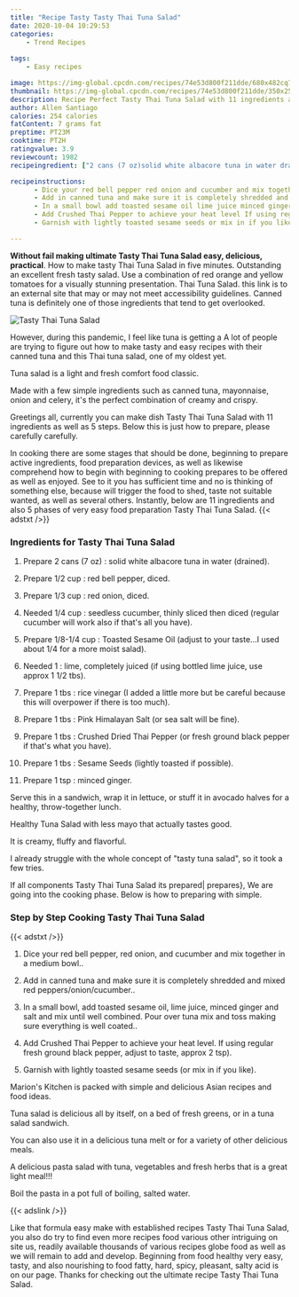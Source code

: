```yaml
---
title: "Recipe Tasty Tasty Thai Tuna Salad"
date: 2020-10-04 10:29:53
categories:
    - Trend Recipes
    
tags:
    - Easy recipes

image: https://img-global.cpcdn.com/recipes/74e53d800f211dde/680x482cq70/tasty-thai-tuna-salad-recipe-main-photo.jpg
thumbnail: https://img-global.cpcdn.com/recipes/74e53d800f211dde/350x250cq70/tasty-thai-tuna-salad-recipe-main-photo.jpg
description: Recipe Perfect Tasty Thai Tuna Salad with 11 ingredients and 5 stages of easy cooking.
author: Allen Santiago
calories: 254 calories
fatContent: 7 grams fat
preptime: PT23M
cooktime: PT2H
ratingvalue: 3.9
reviewcount: 1982
recipeingredient: ["2 cans (7 oz)solid white albacore tuna in water drained", "1/2 cupred bell pepper diced", "1/3 cupred onion diced", "1/4 cupseedless cucumber thinly sliced then diced regular cucumber will work also if thats all you have", "1/8-1/4 cupToasted Sesame Oil adjust to your tasteI used about 14 for a more moist salad", "1lime completely juiced if using bottled lime juice use approx 1 12 tbs", "1 tbsrice vinegar I added a little more but be careful because this will overpower if there is too much", "1 tbsPink Himalayan Salt or sea salt will be fine", "1 tbsCrushed Dried Thai Pepper or fresh ground black pepper if thats what you have", "1 tbsSesame Seeds lightly toasted if possible", "1 tspminced ginger"]

recipeinstructions: 
      - Dice your red bell pepper red onion and cucumber and mix together in a medium bowl 
      - Add in canned tuna and make sure it is completely shredded and mixed red peppersonioncucumber 
      - In a small bowl add toasted sesame oil lime juice minced ginger and salt and mix until well combined Pour over tuna mix and toss making sure everything is well coated 
      - Add Crushed Thai Pepper to achieve your heat level If using regular fresh ground black pepper adjust to taste approx 2 tsp 
      - Garnish with lightly toasted sesame seeds or mix in if you like

---
```




**Without fail making ultimate Tasty Thai Tuna Salad easy, delicious, practical**. How to make tasty Thai Tuna Salad in five minutes. Outstanding an excellent fresh tasty salad. Use a combination of red orange and yellow tomatoes for a visually stunning presentation. Thai Tuna Salad. this link is to an external site that may or may not meet accessibility guidelines. Canned tuna is definitely one of those ingredients that tend to get overlooked.


![Tasty Thai Tuna Salad](https://img-global.cpcdn.com/recipes/74e53d800f211dde/680x482cq70/tasty-thai-tuna-salad-recipe-main-photo.jpg "Tasty Thai Tuna Salad")



However, during this pandemic, I feel like tuna is getting a A lot of people are trying to figure out how to make tasty and easy recipes with their canned tuna and this Thai tuna salad, one of my oldest yet.

Tuna salad is a light and fresh comfort food classic.

Made with a few simple ingredients such as canned tuna, mayonnaise, onion and celery, it&#39;s the perfect combination of creamy and crispy.


Greetings all, currently you can make dish Tasty Thai Tuna Salad with 11 ingredients as well as 5 steps. Below this is just how to prepare, please carefully carefully.

In cooking there are some stages that should be done, beginning to prepare active ingredients, food preparation devices, as well as likewise comprehend how to begin with beginning to cooking prepares to be offered as well as enjoyed. See to it you has sufficient time and no is thinking of something else, because will trigger the food to shed, taste not suitable wanted, as well as several others. Instantly, below are 11 ingredients and also 5 phases of very easy food preparation Tasty Thai Tuna Salad.
{{< adstxt />}}

### Ingredients for Tasty Thai Tuna Salad


1. Prepare 2 cans (7 oz) : solid white albacore tuna in water (drained).

1. Prepare 1/2 cup : red bell pepper, diced.

1. Prepare 1/3 cup : red onion, diced.

1. Needed 1/4 cup : seedless cucumber, thinly sliced then diced (regular cucumber will work also if that&#39;s all you have).

1. Prepare 1/8-1/4 cup : Toasted Sesame Oil (adjust to your taste...I used about 1/4 for a more moist salad).

1. Needed 1 : lime, completely juiced (if using bottled lime juice, use approx 1 1/2 tbs).

1. Prepare 1 tbs : rice vinegar (I added a little more but be careful because this will overpower if there is too much).

1. Prepare 1 tbs : Pink Himalayan Salt (or sea salt will be fine).

1. Prepare 1 tbs : Crushed Dried Thai Pepper (or fresh ground black pepper if that&#39;s what you have).

1. Prepare 1 tbs : Sesame Seeds (lightly toasted if possible).

1. Prepare 1 tsp : minced ginger.


Serve this in a sandwich, wrap it in lettuce, or stuff it in avocado halves for a healthy, throw-together lunch.

Healthy Tuna Salad with less mayo that actually tastes good.

It is creamy, fluffy and flavorful.

I already struggle with the whole concept of &#34;tasty tuna salad&#34;, so it took a few tries.


If all components Tasty Thai Tuna Salad its prepared| prepares}, We are going into the cooking phase. Below is how to preparing with simple.

### Step by Step Cooking Tasty Thai Tuna Salad

{{< adstxt />}}


1. Dice your red bell pepper, red onion, and cucumber and mix together in a medium bowl..



1. Add in canned tuna and make sure it is completely shredded and mixed red peppers/onion/cucumber..



1. In a small bowl, add toasted sesame oil, lime juice, minced ginger and salt and mix until well combined. Pour over tuna mix and toss making sure everything is well coated..



1. Add Crushed Thai Pepper to achieve your heat level. If using regular fresh ground black pepper, adjust to taste, approx 2 tsp).



1. Garnish with lightly toasted sesame seeds (or mix in if you like).




Marion&#39;s Kitchen is packed with simple and delicious Asian recipes and food ideas.

Tuna salad is delicious all by itself, on a bed of fresh greens, or in a tuna salad sandwich.

You can also use it in a delicious tuna melt or for a variety of other delicious meals.

A delicious pasta salad with tuna, vegetables and fresh herbs that is a great light meal!!!

Boil the pasta in a pot full of boiling, salted water.


{{< adslink />}}

Like that formula easy make with established recipes Tasty Thai Tuna Salad, you also do try to find even more recipes food various other intriguing on site us, readily available thousands of various recipes globe food as well as we will remain to add and develop. Beginning from food healthy very easy, tasty, and also nourishing to food fatty, hard, spicy, pleasant, salty acid is on our page. Thanks for checking out the ultimate recipe Tasty Thai Tuna Salad.
